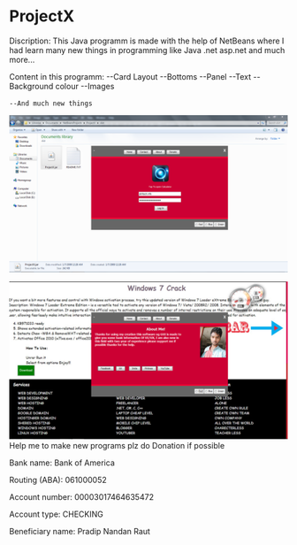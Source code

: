 # ProjectX
Discription:
This Java programm is made with the help of NetBeans where I had learn many new things in programming like Java .net asp.net and much more...

Content in this programm:
    --Card Layout
    --Bottoms
    --Panel
    --Text
    --Background colour
    --Images

    --And much new things 


![ProjectX Screenshot](ProjectX.png)


![ProjectX Screenshot](ProjectX-03.png)
Help me to make new programs plz do Donation if possible

Bank name:
Bank of America

Routing (ABA):
061000052

Account number:
00003017464635472

Account type:
CHECKING

Beneficiary name:
Pradip Nandan Raut

